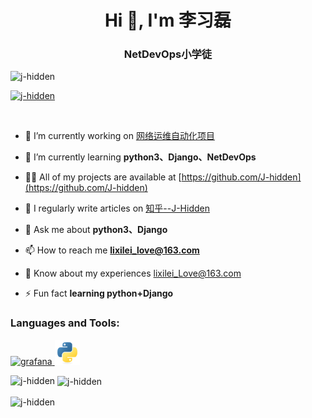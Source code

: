 <h1 align="center">Hi 👋, I'm 李习磊</h1>
<h3 align="center">NetDevOps小学徒</h3>

<p align="left"> <img src="https://komarev.com/ghpvc/?username=j-hidden&label=Profile%20views&color=0e75b6&style=flat" alt="j-hidden" /> </p>

<p align="left"> <a href="https://github.com/ryo-ma/github-profile-trophy"><img src="https://github-profile-trophy.vercel.app/?username=j-hidden" alt="j-hidden" /></a> </p>

<p align="left"> <a href="https://twitter.com/" target="blank"><img src="https://img.shields.io/twitter/follow/?logo=twitter&style=for-the-badge" alt="" /></a> </p>

- 🔭 I’m currently working on [网络运维自动化项目](https://github.com/J-hidden/NetDevOps)

- 🌱 I’m currently learning **python3、Django、NetDevOps**

- 👨‍💻 All of my projects are available at [https://github.com/J-hidden](https://github.com/J-hidden)

- 📝 I regularly write articles on [知乎--J-Hidden](知乎--J-Hidden)

- 💬 Ask me about **python3、Django**

- 📫 How to reach me **lixilei_love@163.com**

- 📄 Know about my experiences [lixilei_Love@163.com](lixilei_Love@163.com)

- ⚡ Fun fact **learning python+Django**


<h3 align="left">Languages and Tools:</h3>
<p align="left"> <a href="https://grafana.com" target="_blank"> <img src="https://www.vectorlogo.zone/logos/grafana/grafana-icon.svg" alt="grafana" width="40" height="40"/> </a> <a href="https://www.python.org" target="_blank"> <img src="https://raw.githubusercontent.com/devicons/devicon/master/icons/python/python-original.svg" alt="python" width="40" height="40"/> </a> </p>

<p><img align="left" src="https://github-readme-stats.vercel.app/api/top-langs?username=j-hidden&show_icons=true&locale=en&layout=compact" alt="j-hidden" /></p>

<p>&nbsp;<img align="center" src="https://github-readme-stats.vercel.app/api?username=j-hidden&show_icons=true&locale=en" alt="j-hidden" /></p>

<p><img align="center" src="https://github-readme-streak-stats.herokuapp.com/?user=j-hidden&" alt="j-hidden" /></p>
